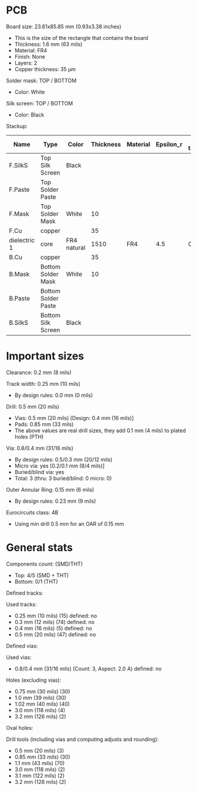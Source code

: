 # PCB

Board size: 23.61x85.85 mm (0.93x3.38 inches)

- This is the size of the rectangle that contains the board
- Thickness: 1.6 mm (63 mils)
- Material: FR4
- Finish: None
- Layers: 2
- Copper thickness: 35 µm

Solder mask: TOP / BOTTOM

- Color: White

Silk screen: TOP / BOTTOM

- Color: Black


Stackup:

| Name                 | Type                 | Color            | Thickness | Material        | Epsilon_r | Loss tangent |
|----------------------|----------------------|------------------|-----------|-----------------|-----------|--------------|
| F.SilkS              | Top Silk Screen      | Black            |           |                 |           |              |
| F.Paste              | Top Solder Paste     |                  |           |                 |           |              |
| F.Mask               | Top Solder Mask      | White            |        10 |                 |           |              |
| F.Cu                 | copper               |                  |        35 |                 |           |              |
| dielectric 1         | core                 | FR4 natural      |      1510 | FR4             |       4.5 |        0.020 |
| B.Cu                 | copper               |                  |        35 |                 |           |              |
| B.Mask               | Bottom Solder Mask   | White            |        10 |                 |           |              |
| B.Paste              | Bottom Solder Paste  |                  |           |                 |           |              |
| B.SilkS              | Bottom Silk Screen   | Black            |           |                 |           |              |

# Important sizes

Clearance: 0.2 mm (8 mils)

Track width: 0.25 mm (10 mils)

- By design rules: 0.0 mm (0 mils)

Drill: 0.5 mm (20 mils)

- Vias: 0.5 mm (20 mils) [Design: 0.4 mm (16 mils)]
- Pads: 0.85 mm (33 mils)
- The above values are real drill sizes, they add 0.1 mm (4 mils) to plated holes (PTH)

Via: 0.8/0.4 mm (31/16 mils)

- By design rules: 0.5/0.3 mm (20/12 mils)
- Micro via: yes [0.2/0.1 mm (8/4 mils)]
- Buried/blind via: yes
- Total: 3 (thru: 3 buried/blind: 0 micro: 0)

Outer Annular Ring: 0.15 mm (6 mils)

- By design rules: 0.23 mm (9 mils)

Eurocircuits class: 4B
- Using min drill 0.5 mm for an OAR of 0.15 mm


# General stats

Components count: (SMD/THT)

- Top: 4/5 (SMD + THT)
- Bottom: 0/1 (THT)

Defined tracks:


Used tracks:

- 0.25 mm (10 mils) (15) defined: no
- 0.3 mm (12 mils) (74) defined: no
- 0.4 mm (16 mils) (5) defined: no
- 0.5 mm (20 mils) (47) defined: no

Defined vias:


Used vias:

- 0.8/0.4 mm (31/16 mils) (Count: 3, Aspect: 2.0 A) defined: no

Holes (excluding vias):

- 0.75 mm (30 mils) (30)
- 1.0 mm (39 mils) (30)
- 1.02 mm (40 mils) (40)
- 3.0 mm (118 mils) (4)
- 3.2 mm (126 mils) (2)

Oval holes:


Drill tools (including vias and computing adjusts and rounding):

- 0.5 mm (20 mils) (3)
- 0.85 mm (33 mils) (30)
- 1.1 mm (43 mils) (70)
- 3.0 mm (118 mils) (2)
- 3.1 mm (122 mils) (2)
- 3.2 mm (126 mils) (2)




